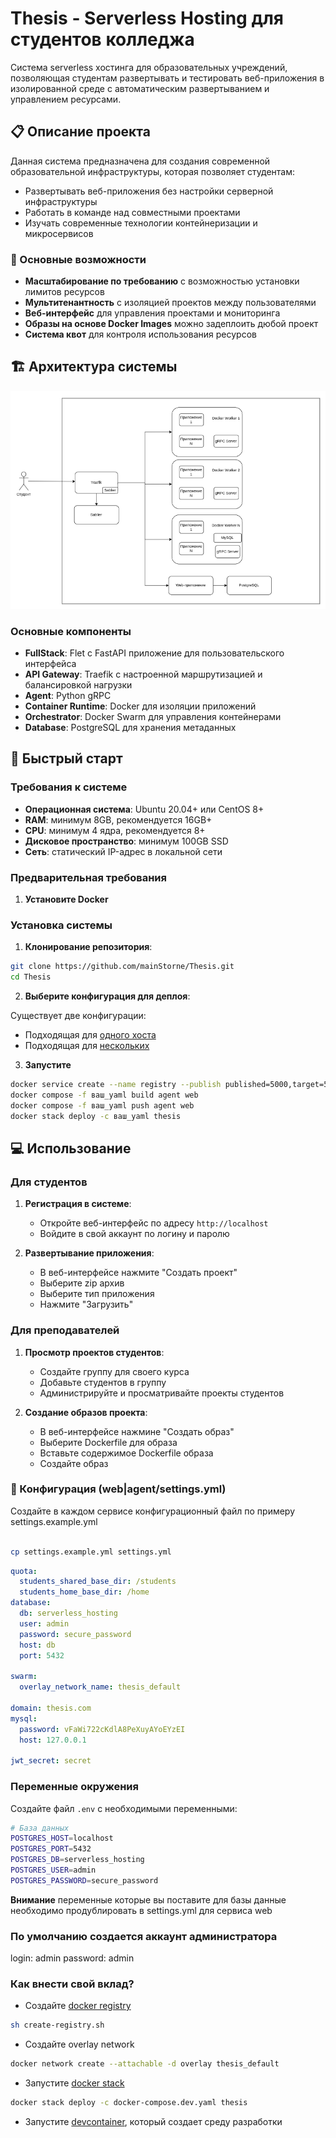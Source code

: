 # Thesis - Serverless Hosting для студентов колледжа

Система serverless хостинга для образовательных учреждений, позволяющая студентам развертывать и тестировать веб-приложения в изолированной среде с автоматическим развертыванием и управлением ресурсами.

## 📋 Описание проекта

Данная система предназначена для создания современной образовательной инфраструктуры, которая позволяет студентам:

- Развертывать веб-приложения без настройки серверной инфраструктуры
- Работать в команде над совместными проектами
- Изучать современные технологии контейнеризации и микросервисов

### 🎯 Основные возможности

- **Масштабирование по требованию** с возможностью установки лимитов ресурсов
- **Мультитенантность** с изоляцией проектов между пользователями
- **Веб-интерфейс** для управления проектами и мониторинга
- **Образы на основе Docker Images** можно задеплоить дюбой проект
- **Система квот** для контроля использования ресурсов

## 🏗️ Архитектура системы

![Architecture](./docs/architecture.png)

### Основные компоненты

- **FullStack**: Flet с FastAPI приложение для пользовательского интерфейса
- **API Gateway**: Traefik с настроенной маршрутизацией и балансировкой нагрузки
- **Agent**: Python gRPC
- **Container Runtime**: Docker для изоляции приложений
- **Orchestrator**: Docker Swarm для управления контейнерами
- **Database**: PostgreSQL для хранения метаданных

## 🚀 Быстрый старт

### Требования к системе

- **Операционная система**: Ubuntu 20.04+ или CentOS 8+
- **RAM**: минимум 8GB, рекомендуется 16GB+
- **CPU**: минимум 4 ядра, рекомендуется 8+
- **Дисковое пространство**: минимум 100GB SSD
- **Сеть**: статический IP-адрес в локальной сети

### Предварительная требования

1. **Установите Docker**

### Установка системы

1. **Клонирование репозитория**:

```bash
git clone https://github.com/mainStorne/Thesis.git
cd Thesis
```

2. **Выберите конфигурация для деплоя**:

Существует две конфигурации:

- Подходящая для [одного хоста](./docker-compose.prod.one-host.yaml)
- Подходящая для [нескольких](./docker-compose.prod.yaml)

3. **Запустите**

```bash
docker service create --name registry --publish published=5000,target=5000 registry:2
docker compose -f ваш_yaml build agent web
docker compose -f ваш_yaml push agent web
docker stack deploy -c ваш_yaml thesis
```

## 💻 Использование

### Для студентов

1. **Регистрация в системе**:
   - Откройте веб-интерфейс по адресу `http://localhost`
   - Войдите в свой аккаунт по логину и паролю

2. **Развертывание приложения**:
   - В веб-интерфейсе нажмите "Создать проект"
   - Выберите zip архив
   - Выберите тип приложения
   - Нажмите "Загрузить"

### Для преподавателей

1. **Просмотр проектов студентов**:
   - Создайте группу для своего курса
   - Добавьте студентов в группу
   - Администрируйте и просматривайте проекты студентов

2.  **Создание образов проекта**:
    - В веб-интерфейсе нажмине "Создать образ"
    - Выберите Dockerfile для образа
    - Вставьте содержимое Dockerfile образа
    - Создайте образ

### 🔧 Конфигурация (web|agent/settings.yml)

Создайте в каждом сервисе конфигурационный файл по примеру settings.example.yml

```bash

cp settings.example.yml settings.yml
```

```yaml
quota:
  students_shared_base_dir: /students
  students_home_base_dir: /home
database:
  db: serverless_hosting
  user: admin
  password: secure_password
  host: db
  port: 5432

swarm:
  overlay_network_name: thesis_default

domain: thesis.com
mysql:
  password: vFaWi722cKdlA8PeXuyAYoEYzEI
  host: 127.0.0.1

jwt_secret: secret
```

### Переменные окружения

Создайте файл `.env` с необходимыми переменными:

```bash
# База данных
POSTGRES_HOST=localhost
POSTGRES_PORT=5432
POSTGRES_DB=serverless_hosting
POSTGRES_USER=admin
POSTGRES_PASSWORD=secure_password
```

**Внимание** переменные которые вы поставите для базы данные необходимо продублировать в settings.yml для сервиса web

### По умолчанию создается аккаунт администратора

login: admin
password: admin

### Как внести свой вклад?

  - Создайте [docker registry](./create-registry.sh)
  ```bash
  sh create-registry.sh
  ```
  - Создайте overlay network
  ```bash
  docker network create --attachable -d overlay thesis_default
  ```
  - Запустите [docker stack](./docker-compose.dev.yaml)
  ```bash
  docker stack deploy -c docker-compose.dev.yaml thesis
  ```
  - Запустите [devcontainer](./.devcontainer/devcontainer.json), который создает среду разработки
